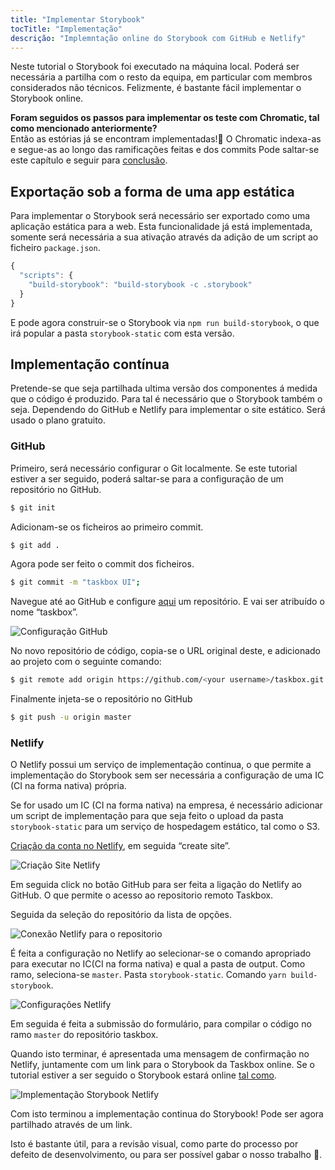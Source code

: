 ```yaml
---
title: "Implementar Storybook"
tocTitle: "Implementação"
descrição: "Implemntação online do Storybook com GitHub e Netlify"
---
```


Neste tutorial o Storybook foi executado na máquina local. Poderá ser necessária a partilha com o resto da equipa, em particular com membros considerados não técnicos. Felizmente, é bastante fácil implementar o Storybook online.

<div class="aside">
    <strong>Foram seguidos os passos para implementar os teste com Chromatic, tal como mencionado anteriormente?</strong>
    <br/>
    Então as estórias já se encontram implementadas!🎉 O Chromatic indexa-as e segue-as ao longo das ramificações feitas e dos commits
    Pode saltar-se este capítulo e seguir para <a href="/angular/pt/conclusion">conclusão</a>.
</div>

## Exportação sob a forma de uma app estática

Para implementar o Storybook será necessário ser exportado como uma aplicação estática para a web. Esta funcionalidade já está implementada, somente será necessária a sua ativação através da adição de um script ao ficheiro `package.json`.

```javascript
{
  "scripts": {
    "build-storybook": "build-storybook -c .storybook"
  }
}
```

E pode agora construir-se o Storybook via `npm run build-storybook`, o que irá popular a pasta `storybook-static` com esta versão.

## Implementação contínua

Pretende-se que seja partilhada ultima versão dos componentes á medida que o código é produzido. Para tal é necessário que o Storybook também o seja. Dependendo do GitHub e Netlify para implementar o site estático. Será usado o plano gratuito.

### GitHub

Primeiro, será necessário configurar o Git localmente. Se este tutorial estiver a ser seguido, poderá saltar-se para a configuração de um repositório no GitHub.

```bash
$ git init
```

Adicionam-se os ficheiros ao primeiro commit.

```bash
$ git add .
```

Agora pode ser feito o commit dos ficheiros.

```bash
$ git commit -m "taskbox UI";
```

Navegue até ao GitHub e configure [aqui](https://github.com/new) um repositório. E vai ser atribuído o nome “taskbox”.

![Configuração GitHub](/github-create-taskbox.png)

No novo repositório de código, copia-se o URL original deste, e adicionado ao projeto com o seguinte comando:

```bash
$ git remote add origin https://github.com/<your username>/taskbox.git
```

Finalmente injeta-se o repositório no GitHub

```bash
$ git push -u origin master
```

### Netlify

O Netlify possui um serviço de implementação continua, o que permite a implementação do Storybook sem ser necessária a configuração de uma IC (CI na forma nativa) própria.

<div class="aside">
    Se for usado um IC (CI na forma nativa) na empresa, é necessário adicionar um script de implementação para que seja feito o upload da pasta <code>storybook-static</code> para um serviço de hospedagem estático, tal como o S3. 
</div>

[Criação da conta no Netlify](https://app.netlify.com/start), em seguida “create site”.

![Criação Site Netlify](/netlify-create-site.png)

Em seguida click no botão GitHub para ser feita a ligação do Netlify ao GitHub. O que permite o acesso ao repositorio remoto Taskbox.

Seguida da seleção do repositório da lista de opções.

![Conexão Netlify para o repositorio](/netlify-account-picker.png)

É feita a configuração no Netlify ao selecionar-se o comando apropriado para executar no IC(CI na forma nativa) e qual a pasta de output. Como ramo, seleciona-se `master`. Pasta `storybook-static`. Comando `yarn build-storybook`.

![Configurações Netlify](/netlify-settings.png)

Em seguida é feita a submissão do formulário, para compilar o código no ramo `master` do repositório taskbox.

Quando isto terminar, é apresentada uma mensagem de confirmação no Netlify, juntamente com um link para o Storybook da Taskbox online. Se o tutorial estiver a ser seguido o Storybook estará online [tal como](https://clever-banach-415c03.netlify.com/).

![Implementação Storybook Netlify](/netlify-storybook-deploy.png)

Com isto terminou a implementação continua do Storybook! Pode ser agora partilhado através de um link.

Isto é bastante útil, para a revisão visual, como parte do processo por defeito de desenvolvimento, ou para ser possível gabar o nosso trabalho 💅.
